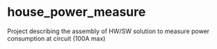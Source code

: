 # house_power_measure
Project describing the assembly of HW/SW solution to measure power consumption at circuit (100A max)
